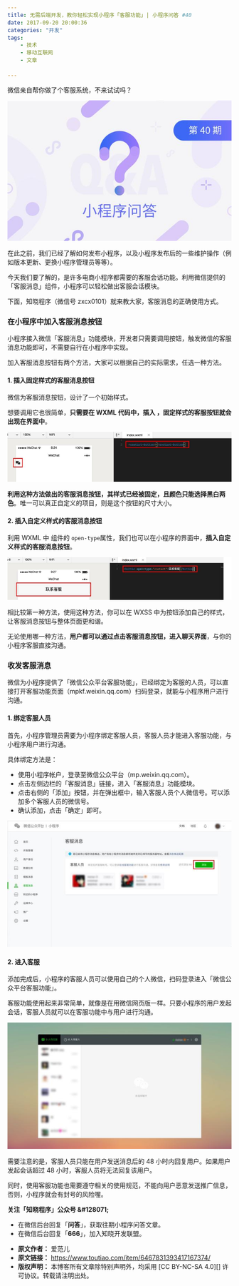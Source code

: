 ```yaml
---
title: 无需后端开发，教你轻松实现小程序「客服功能」| 小程序问答 #40
date: 2017-09-20 20:00:36
categories: "开发"
tags:
	- 技术
	- 移动互联网
	- 文章

---
```


微信亲自帮你做了个客服系统，不来试试吗？

![无需后端开发，教你轻松实现小程序「客服功能」| 小程序问答 \#40][_ _40]

在此之前，我们已经了解如何发布小程序，以及小程序发布后的一些维护操作（例如版本更新、更换小程序管理员等等）。

今天我们要了解的，是许多电商小程序都需要的客服会话功能。利用微信提供的「客服消息」组件，小程序可以轻松做出客服会话模块。

下面，知晓程序（微信号 zxcx0101）就来教大家，客服消息的正确使用方式。

### 在小程序中加入客服消息按钮 ###

小程序接入微信「客服消息」功能模块，开发者只需要调用按钮，触发微信的客服消息功能即可，不需要自行在小程序中实现。

加入客服消息按钮有两个方法，大家可以根据自己的实际需求，任选一种方法。

#### 1. 插入固定样式的客服消息按钮 ####

微信为客服消息按钮，设计了一个初始样式。

想要调用它也很简单，**只需要在 WXML 代码中，插入 ，固定样式的客服按钮就会出现在界面中**。

![无需后端开发，教你轻松实现小程序「客服功能」| 小程序问答 \#40][_ _40 1]

**利用这种方法做出的客服消息按钮，其样式已经被固定，且颜色只能选择黑白两色**。唯一可以真正自定义的项目，则是这个按钮的尺寸大小。

#### 2. 插入自定义样式的客服消息按钮 ####

利用 WXML 中 组件的 `open-type`属性，我们也可以在小程序的界面中，**插入自定义样式的客服消息按钮**。

![无需后端开发，教你轻松实现小程序「客服功能」| 小程序问答 \#40][_ _40 2]

相比较第一种方法，使用这种方法，你可以在 WXSS 中为按钮添加自己的样式，让客服消息按钮与整体页面更和谐。

无论使用哪一种方法，**用户都可以通过点击客服消息按钮，进入聊天界面**，与你的小程序客服直接沟通。

### 收发客服消息 ###

微信为小程序提供了「微信公众平台客服功能」，已经绑定为客服的人员，可以直接打开客服功能页面（mpkf.weixin.qq.com）扫码登录，就能与小程序用户进行沟通。

#### 1. 绑定客服人员 ####

首先，小程序管理员需要为小程序绑定客服人员，客服人员才能进入客服功能，与小程序用户进行沟通。

具体绑定方法是：

 *  使用小程序帐户，登录至微信公众平台（mp.weixin.qq.com）。
 *  点击左侧边栏的「客服消息」链接，进入「客服消息」功能模块。
 *  点击右侧的「添加」按钮，并在弹出框中，输入客服人员个人微信号。可以添加多个客服人员的微信号。
 *  确认添加，点击「确定」即可。

![无需后端开发，教你轻松实现小程序「客服功能」| 小程序问答 \#40][_ _40 3]

#### 2. 进入客服 ####

添加完成后，小程序的客服人员可以使用自己的个人微信，扫码登录进入「微信公众平台客服功能」。

客服功能使用起来非常简单，就像是在用微信网页版一样。只要小程序的用户发起会话，客服人员就可以在客服功能中与用户进行沟通。

![无需后端开发，教你轻松实现小程序「客服功能」| 小程序问答 \#40][_ _40 4]

需要注意的是，客服人员只能在用户发送消息后的 48 小时内回复用户。如果用户发起会话超过 48 小时，客服人员将无法回复该用户。

同时，使用客服功能也需要遵守相关的使用规范，不能向用户恶意发送推广信息，否则，小程序就会有封号的风险喔。

**关注「知晓程序」公众号 &\#128071;**

 *  在微信后台回复「**问答**」，获取往期小程序问答文章。
 *  在微信后台回复「**666**」，加入知晓开发联盟。


[_ _40]: static/resources/crawler/UJEI-NVZV-VIMQ.jpg
[_ _40 1]: static/resources/crawler/MVBY-63UF-FJ3Y.jpg
[_ _40 2]: static/resources/crawler/RFIB-J3QB-VNVR.jpg
[_ _40 3]: static/resources/crawler/EYAI-EY2M-QUBM.jpg
[_ _40 4]: static/resources/crawler/UVRI-MZZJ-RFYA.jpg
 *  **原文作者：** 爱范儿
 *  **原文链接：** https://www.toutiao.com/item/6467831393417167374/
 *  **版权声明：** 本博客所有文章除特别声明外，均采用 [CC BY-NC-SA 4.0][] 许可协议。转载请注明出处。
